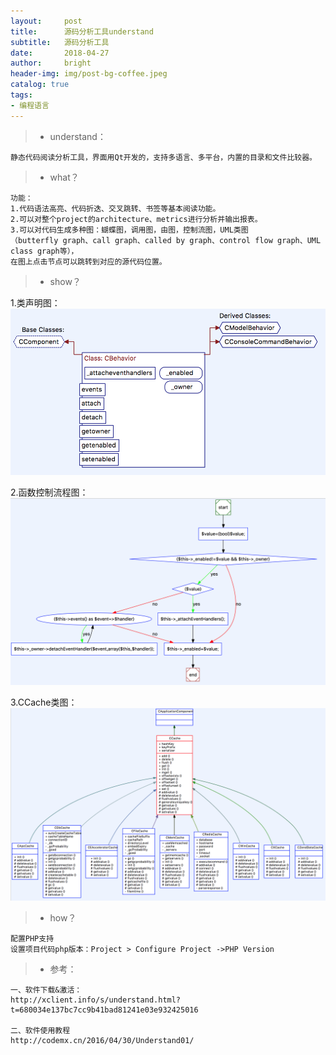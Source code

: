 ```yaml
---
layout:     post
title:      源码分析工具understand
subtitle:   源码分析工具
date:       2018-04-27
author:     bright
header-img: img/post-bg-coffee.jpeg
catalog: true
tags:
- 编程语言
---
```


>- understand：

```
静态代码阅读分析工具，界面用Qt开发的，支持多语言、多平台，内置的目录和文件比较器。
```


>- what？

```
功能：
1.代码语法高亮、代码折迭、交叉跳转、书签等基本阅读功能。
2.可以对整个project的architecture、metrics进行分析并输出报表。
3.可以对代码生成多种图：蝴蝶图，调用图，由图，控制流图，UML类图
（butterfly graph、call graph、called by graph、control flow graph、UML class graph等），
在图上点击节点可以跳转到对应的源代码位置。
```

>- show？

1.类声明图：
![](https://raw.githubusercontent.com/brightyuan/brightyuan.github.io/master/img/declare.png)

2.函数控制流程图：
![](https://github.com/brightyuan/brightyuan.github.io/blob/master/img/control_flow.png?raw=true)

3.CCache类图：
![](https://github.com/brightyuan/brightyuan.github.io/blob/master/img/cache.png?raw=true)


>- how？

```
配置PHP支持
设置项目代码php版本：Project > Configure Project ->PHP Version
```


>- 参考：

```
一、软件下载&激活：
http://xclient.info/s/understand.html?t=680034e137bc7cc9b41bad81241e03e932425016

二、软件使用教程
http://codemx.cn/2016/04/30/Understand01/
```
